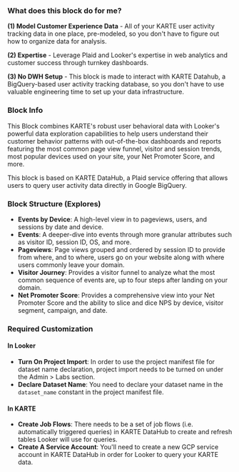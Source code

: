 ### What does this block do for me?

**(1) Model Customer Experience Data** - All of your KARTE user activity tracking data in one place, pre-modeled, so you don't have to figure out how to organize data for analysis.

**(2) Expertise** - Leverage Plaid and Looker's expertise in web analytics and customer success through turnkey dashboards.

**(3) No DWH Setup** - This block is made to interact with KARTE Datahub, a BigQuery-based user activity tracking database, so you don't have to use valuable engineering time to set up your data infrastructure.

### Block Info
This Block combines KARTE's robust user behavioral data with Looker's powerful data exploration capabilities to help users understand their customer behavior patterns with out-of-the-box dashboards and reports featuring the most common page view funnel, visitor and session trends, most popular devices used on your site, your Net Promoter Score, and more.

This block is based on KARTE DataHub, a Plaid service offering that allows users to query user activity data directly in Google BigQuery.

### Block Structure (Explores)
* **Events by Device**: A high-level view in to pageviews, users, and sessions by date and device.
* **Events**: A deeper-dive into events through more granular attributes such as visitor ID, session ID, OS, and more.
* **Pageviews**: Page views grouped and ordered by session ID to provide from where, and to where, users go on your website along with where users commonly leave your domain.
* **Visitor Journey**: Provides a visitor funnel to analyze what the most common sequence of events are, up to four steps after landing on your domain.
* **Net Promoter Score**: Provides a comprehensive view into your Net Promoter Score and the ability to slice and dice NPS by device, visitor segment, campaign, and date.

### Required Customization

#### In Looker
* **Turn On Project Import**: In order to use the project manifest file for dataset name declaration, project import needs to be turned on under the Admin > Labs section.
* **Declare Dataset Name**: You need to declare your dataset name in the `dataset_name` constant in the project manifest file.

#### In KARTE
* **Create Job Flows**: There needs to be a set of job flows (i.e. automatically triggered queries) in KARTE DataHub to create and refresh tables Looker will use for queries.
* **Create A Service Account**: You'll need to create a new GCP service account in KARTE DataHub in order for Looker to query your KARTE data.
